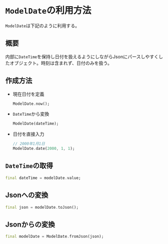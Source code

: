 # `ModelDate`の利用方法

`ModelDate`は下記のように利用する。

## 概要

内部に`DateTime`を保持し日付を扱えるようにしながらJsonにパースしやすくしたオブジェクト。時刻は含まれず、日付のみを扱う。

## 作成方法

- 現在日付を定義

    ```dart
    ModelDate.now();
    ```

- `DateTime`から変換

    ```dart
    ModelDate(dateTime);
    ```

- 日付を直接入力

    ```dart
    // 2000年1月1日
    ModelDate.date(2000, 1, 1);
    ```

## `DateTime`の取得

```dart
final dateTime = modelDate.value;
```

## Jsonへの変換

```dart
final json = modelDate.toJson();
```

## Jsonからの変換

```dart
final modelDate = ModelDate.fromJson(json);
```
